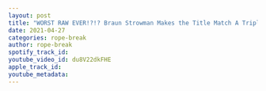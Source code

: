```yaml
---
layout: post
title: "WORST RAW EVER!?!? Braun Strowman Makes the Title Match A Triple Threat | WWE RAW Highlights/Review"
date: 2021-04-27
categories: rope-break
author: rope-break
spotify_track_id: 
youtube_video_id: du8V22dkFHE
apple_track_id: 
youtube_metadata: 
---
```


